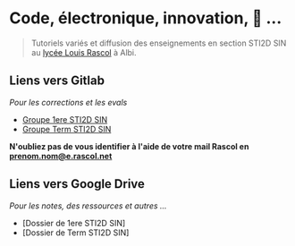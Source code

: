 # Code, électronique, innovation, 🚀 ...

> Tutoriels variés et diffusion des enseignements en section STI2D SIN au [lycée Louis Rascol](http://louis-rascol.entmip.fr/) à Albi.

## Liens vers Gitlab

*Pour les corrections et les evals*

* [Groupe 1ere STI2D SIN](https://gitlab.com/psti2d_sin_rascol)
* [Groupe Term STI2D SIN](https://gitlab.com/tsti2d_sin_rascol)

**N'oubliez pas de vous identifier à l'aide de votre mail Rascol en prenom.nom@e.rascol.net**

## Liens vers Google Drive

*Pour les notes, des ressources  et autres ...*

* [Dossier de 1ere STI2D SIN]
* [Dossier de Term STI2D SIN]
